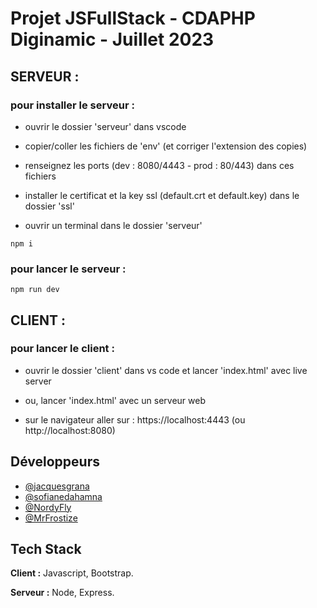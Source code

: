 # Projet JSFullStack - CDAPHP Diginamic - Juillet 2023

## SERVEUR :

### pour installer le serveur :
- ouvrir le dossier 'serveur' dans vscode

- copier/coller les fichiers de 'env' (et corriger l'extension des copies)

- renseignez les ports (dev : 8080/4443 - prod : 80/443) dans ces fichiers

- installer le certificat et la key ssl (default.crt et default.key) dans le dossier 'ssl'

- ouvrir un terminal dans le dossier 'serveur'

````npm i````


### pour lancer le serveur :
````npm run dev````

## CLIENT :

### pour lancer le client :
- ouvrir le dossier 'client' dans vs code et lancer 'index.html' avec live server

- ou, lancer 'index.html' avec un serveur web

- sur le navigateur aller sur : https://localhost:4443 (ou http://localhost:8080)

## Développeurs

- [@jacquesgrana](https://github.com/jacquesgrana)
- [@sofianedahamna](https://github.com/sofianedahamna)
- [@NordyFly](https://github.com/NordyFly)
- [@MrFrostize](https://github.com/MrFrostize)

## Tech Stack

**Client :** Javascript, Bootstrap.

**Serveur :** Node, Express.
